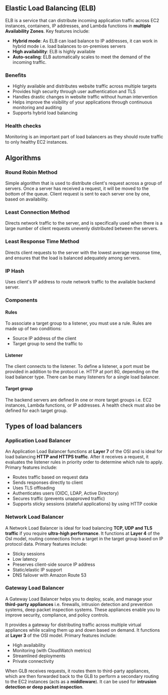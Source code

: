 ## Elastic Load Balancing (ELB)

ELB is a service that can distribute incoming application traffic across EC2 instances, containers, IP addresses, and Lambda functions in **multiple Availability Zones**. Key features include:

- **Hybrid mode**: As ELB can load balance to IP addresses, it can work in hybrid mode i.e. load balances to on-premises servers
- **High availability**: ELB is highly available
- **Auto-scaling**: ELB automatically scales to meet the demand of the incoming traffic.

### Benefits

- Highly available and distributes website traffic across multiple targets
- Provides high security through user authentication and TLS
- Handles drastic changes in website traffic without human intervention
- Helps improve the visibility of your applications through continuous monitoring and auditing
- Supports hybrid load balancing

### Health checks

Monitoring is an important part of load balancers as they should route traffic to only healthy EC2 instances.

## Algorithms

### Round Robin Method

Simple algorithm that is used to distribute client's request across a group of servers. Once a server has received a request, it will be moved to the bottom of the queue. Client request is sent to each server one by one, based on availability.

### Least Connection Method

Directs network traffic to the server, and is specifically used when there is a large number of client requests unevenly distributed between the servers.

### Least Response Time Method

Directs client requests to the server with the lowest average response time, and ensures that the load is balanced adequately among servers.

### IP Hash

Uses client's IP address to route network traffic to the available backend server.

### Components

#### Rules

To associate a target group to a listener, you must use a rule. Rules are made up of two conditions:

- Source IP address of the client
- Target group to send the traffic to

#### Listener

The client connects to the listener. To define a listener, a port must be provided in addition to the protocol i.e. HTTP at port 80, depending on the load balancer type. There can be many listeners for a single load balancer.

#### Target group

The backend servers are defined in one or more target groups i.e. EC2 instances, Lambda functions, or IP addresses. A health check must also be defined for each target group.

## Types of load balancers

### Application Load Balancer

An Application Load Balancer functions at **Layer 7** of the OSI and is ideal for load balancing **HTTP and HTTPS traffic**. After it receives a request, it evaluates the listener rules in priority order to determine which rule to apply. Primary features include:

- Routes traffic based on request data
- Sends responses directly to client
- Uses TLS offloading
- Authenticates users (OIDC, LDAP, Active Directory)
- Secures traffic (prevents unapproved traffic)
- Supports sticky sessions (stateful applications) by using HTTP cookie

### Network Load Balancer

A Network Load Balancer is ideal for load balancing **TCP, UDP and TLS traffic** if you require **ultra-high performance**. It functions at **Layer 4** of the OsI model, routing connections from a target in the target group based on IP protocol data. Primary features include:

- Sticky sessions
- Low latency
- Preserves client-side source IP address
- Static/elastic IP support
- DNS failover with Amazon Route 53

### Gateway Load Balancer

A Gateway Load Balancer helps you to deploy, scale, and manage your **third-party appliances** i.e. firewalls, intrusion detection and prevention systems, deep packet inspection systems. These appliances enable you to improve security, compliance, and policy controls.

It provides a gateway for distributing traffic across multiple virtual appliances while scaling them up and down based on demand. It functions at **Layer 3** of the OSI model. Primary features include:

- High availability
- Monitoring (with CloudWatch metrics)
- Streamlined deployments
- Private connectivity

When GLB receives requests, it routes them to third-party appliances, which are then forwarded back to the GLB to perform a secondary routing to the EC2 instances (acts as a **middleware**). It can be used for **intrusion detection or deep packet inspection**.
